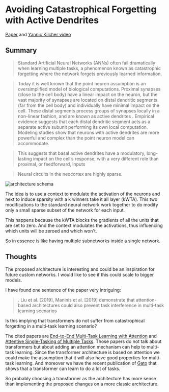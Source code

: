 # Avoiding Catastrophical Forgetting with Active Dendrites

[Paper](https://arxiv.org/abs/2201.00042) and [Yannic Kilcher video](https://www.youtube.com/watch?v=O_dJ31T01i8)

## Summary

> Standard Artificial Neural Networks (ANNs) often fail dramatically when learning multiple tasks, a phenomenon known as catastrophic forgetting where the network forgets previously learned information.

<!---->

> Today it is well known that the point neuron assumption is an oversimplified model of biological computations. Proximal synapses (close to the cell body) have a linear impact on the neuron, but the vast majority of synapses are located on distal dendritic segments (far from the cell body) and individually have minimal impact on the cell. These distal segments process groups of synapses locally in a non-linear fashion, and are known as active dendrites . Empirical evidence suggests that each distal dendritic segment acts as a separate active subunit performing its own local computation. Modeling studies show that neurons with active dendrites are more powerful and complex than the point neuron model can accommodate.

<!---->

> This suggests that basal active dendrites have a modulatory, long-lasting impact on the cell’s response, with a very different role than proximal, or feedforward, inputs

<!---->

> Neural circuits in the neocortex are highly sparse.

![architecture schema](res/2022-05-26-17-50-41.png)

The idea is to use a context to modulate the activation of the neurons and next
to induce sparsity with a k winners take it all layer (kWTA). This two modifications to
the standard neural network work together to do modify only a small sparse subset
of the network for each input.

This happens because the kWTA blocks the gradients of all the units that are set
to zero. And the context modulates the activations, thus influencing which units
will be zeroed and which won't.

So in essence is like having multiple subnetworks inside a single network.

## Thoughts

The proposed architecture is interesting and could be an inspiration for future
custom networks. I would like to see if this could scale to bigger models.

I have found one sentence of the paper very intriguing:

> . Liu et al. [2019], Maninis et al. [2019] demonstrate that attention-based architectures could also prevent task interference in multi-task learning scenarios

Is this implying that transformers do not suffer from catastrophical forgetting in a multi-task
learning scenario?

The cited papers are [End-to-End Multi-Task Learning with Attention](https://arxiv.org/abs/1803.10704) and [Attentive Single-Tasking of Multiple Tasks](https://arxiv.org/abs/1904.08918). Those papers do
not talk about transformers but about adding an attention mechanism can help to multi-task learning.
Since the transformer architecture is based on attention we could make the assumption that it will
also have good properties for multi-task learning. And moreover we have the recent publication of [Gato](../artificial-intelligence/gato.md) that shows that a transformer can learn to do a lot of tasks.

So probably choosing a transformer as the architecture has more sense than implementing the proposed
changes on a more classic architecture.

